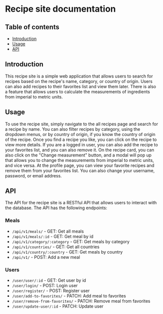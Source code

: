 # Recipe site documentation

## Table of contents
- [Introduction](#introduction)
- [Usage](#usage)
- [API](#api)

## Introduction
This recipe site is a simple web application that allows users to search for recipes based on the recipe's name, category, or country of origin. Users can also add recipes to their favorites list and view them later. There is also a feature that allows users to calculate the measurements of ingredients from imperial to metric units.

## Usage
To use the recipe site, simply navigate to the all recipes page and search for a recipe by name. You can also filter recipes by category, using the dropdown menus, or by country of origin, if you know the country of origin of the recipe. Once you find a recipe you like, you can click on the recipe to view more details. If you are a logged in user, you can also add the recipe to your favorites list, and you can also remove it. On the recipe card, you can also click on the "Change measurement" button, and a modal will pop up that allows you to change the measurements from imperial to metric units, and vice versa. At the profile page, you can view your favorite recipes and remove them from your favorites list. You can also change your username, password, or email address.

## API
The API for the recipe site is a RESTful API that allows users to interact with the database. The API has the following endpoints:

### Meals
- `/api/v1/meals/` - GET: Get all meals
- `/api/v1/meals/:id` - GET: Get meal by id
- `/api/v1/category/:category` - GET: Get meals by category
- `/api/v1/countries/` - GET: Get all countries
- `/api/v1/country/:country` - GET: Get meals by country
- `/api/v1/` - POST: Add a new meal

### Users
- `/user/user/:id` - GET: Get user by id
- `/user/login/` - POST: Login user
- `/user/register/` - POST: Register user
- `/user/add-to-favorites/` - PATCH: Add meal to favorites
- `/user/remove-from-favorites/` - PATCH: Remove meal from favorites
- `/user/update-user/:id` - PATCH: Update user